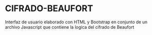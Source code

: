 # CIFRADO-BEAUFORT
Interfaz de usuario elaborado con HTML y Bootstrap en conjunto de un archivo Javascript que contiene la logica del cifrado de Beaufort
